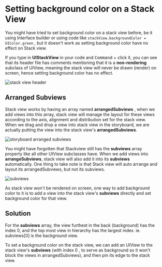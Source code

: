 # Setting background color on a Stack View

You might have tried to set background color on a stack view before, be it using Interface builder or using code like `stackView.backgroundColor = UIColor.green` , but it doesn't work as setting background color have no effect on Stack view. 



If you type in **UIStackView** in your code and <kbd>Command</kbd> + click it, you can see that its header file has comments mentioning that it is a **non-rendering** subclass of UIView, meaning the stack view will never be drawn (render) on screen, hence setting background color has no effect.



![stack view header](https://iosimage.s3.amazonaws.com/2019/52-stack-view-background-color/stackViewHeader.png)





## Arranged Subviews

Stack view works by having an array named **arrangedSubviews** , when we add views into this array, stack view will manage the layout for these views according to the axis, alignment and distribution set for the stack view. When we drag and drop a view into stack view in the storyboard, we are actually putting the view into the stack view's **arrangedSubviews**.



![storyboard arranged subviews](https://iosimage.s3.amazonaws.com/2019/52-stack-view-background-color/storyboardStackview.png)



You might have forgotten that Stackview still has the **subviews** array property like all other UIView subclasses have. When we add views into **arrangeSubviews**, stack view will also add it into its **subviews** automatically. One thing to take note is that Stack view will auto arrange and layout its arrangedSubviews, but not its subviews.



![subviews](https://iosimage.s3.amazonaws.com/2019/52-stack-view-background-color/stackviewSubviews.png)



As stack view won't be rendered on screen, one way to add background color to it is to add a view into the stack view's **subviews** directly and set background color for that view.



## Solution

For the **subviews** array, the view furthest in the back (background) has the index 0, and the top most view in hierarchy has the largest index. ie. subviews[0] is the background view. 



To set a background color on the stack view, we can add an UIView to the stack view's **subviews** (with index 0 , to serve as background so it won't block the views in arrangedSubviews), and then pin its edge to the stack view.







